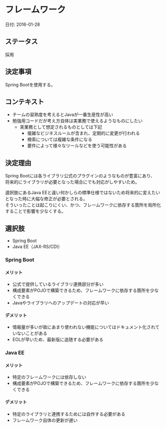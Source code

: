# フレームワーク

日付: 2016-01-28

## ステータス

採用

## 決定事項

Spring Bootを使用する。

## コンテキスト

- チームの習熟度を考えるとJavaが一番生産性が高い
- 勉強用コードだが考え方自体は実業務で使えるようなものにしたい
  - 実業務として想定されるものとしては下記
    - 複雑なビジネスルールが含まれ、定期的に変更が行われる
    - 検索については複雑な条件になる
    - 要件によって様々なツールなどを使う可能性がある

## 決定理由

Spring Bootには各ライブラリ公式のプラグインのようなものが豊富にあり、  
将来的にライブラリが必要となった場合にでも対応がしやすいため。  

選択肢にあるJava EEと違い何かしらの標準仕様ではないため将来的に変えたいとなった時に大幅な修正が必要とされる。  
そういったことは起こりにくい、かつ、フレームワークに依存する箇所を局所化することで影響を少なくする。

## 選択肢

- Spring Boot
- Java EE（JAX-RS/CDI）

### Spring Boot

#### メリット

- 公式で提供しているライブラリ連携部分が多い
- 構成要素がPOJOで構築できるため、フレームワークに依存する箇所を少なくできる
- Javaやライブラリへのアップデートの対応が早い

#### デメリット

- 情報量が多いが故にあまり使われない機能についてはドキュメント化されていないことがある
- EOLが早いため、最新版に追随する必要がある

### Java EE

#### メリット

- 特定のフレームワークには依存しない
- 構成要素がPOJOで構築できるため、フレームワークに依存する箇所を少なくできる

#### デメリット

- 特定のライブラリと連携するためには自作する必要がある
- フレームワーク自体の更新が遅い

